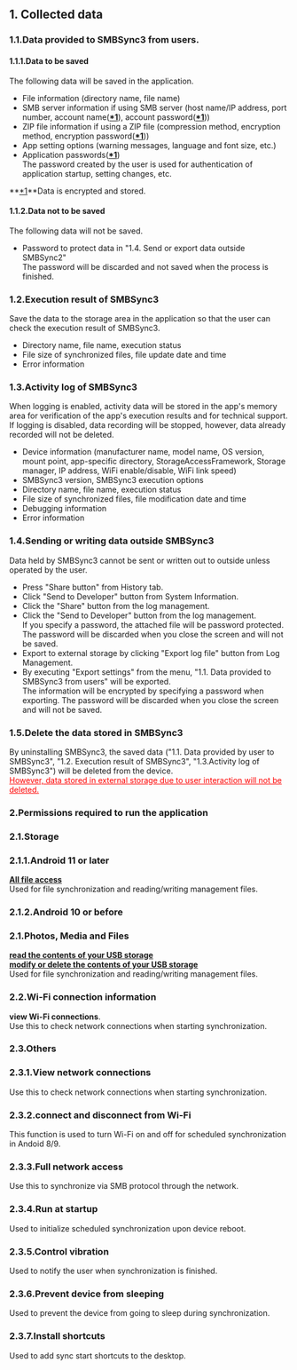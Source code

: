 ## 1. Collected data  
### 1.1.Data provided to SMBSync3 from users.  

#### 1.1.1.Data to be saved  
The following data will be saved in the application.  

- File information (directory name, file name)  
- SMB server information if using SMB server (host name/IP address, port number, account name(**<u>\*1</u>**), account password(**<u>\*1</u>**))  
- ZIP file information if using a ZIP file (compression method, encryption method, encryption password(**<u>\*1</u>**))  
- App setting options (warning messages, language and font size, etc.)  
- Application passwords(**<u>\*1</u>**)  
The password created by the user is used for authentication of application startup, setting changes, etc.  

**<u>\*1</u>**Data is encrypted and stored.  

#### 1.1.2.Data not to be saved  
The following data will not be saved.  

- Password to protect data in "1.4. Send or export data outside SMBSync2"   
The password will be discarded and not saved when the process is finished.  

### 1.2.Execution result of SMBSync3  

Save the data to the storage area in the application so that the user can check the execution result of SMBSync3.  

- Directory name, file name, execution status  
- File size of synchronized files, file update date and time  
- Error information  

### 1.3.Activity log of SMBSync3  

When logging is enabled, activity data will be stored in the app's memory area for verification of the app's execution results and for technical support. If logging is disabled, data recording will be stopped, however, data already recorded will not be deleted.  

- Device information (manufacturer name, model name, OS version, mount point, app-specific directory, StorageAccessFramework, Storage manager, IP address, WiFi enable/disable, WiFi link speed)  
- SMBSync3 version, SMBSync3 execution options  
- Directory name, file name, execution status  
- File size of synchronized files, file modification date and time  
- Debugging information  
- Error information  

### 1.4.Sending or writing data outside SMBSync3  

<span style="color: red;"><u></u></span>Data held by SMBSync3 cannot be sent or written out to outside unless operated by the user.  

- Press "Share button" from History tab.  
- Click "Send to Developer" button from System Information.  
- Click the "Share" button from the log management.  
- Click the "Send to Developer" button from the log management.  
If you specify a password, the attached file will be password protected. The password will be discarded when you close the screen and will not be saved.  
- Export to external storage by clicking "Export log file" button from Log Management.  
- By executing "Export settings" from the menu, "1.1. Data provided to SMBSync3 from users" will be exported.  
The information will be encrypted by specifying a password when exporting. The password will be discarded when you close the screen and will not be saved.  

### 1.5.Delete the data stored in SMBSync3  

By uninstalling SMBSync3, the saved data ("1.1. Data provided by user to SMBSync3", "1.2. Execution result of SMBSync3", "1.3.Activity log of SMBSync3") will be deleted from the device.  
<span style="color: red;"><u>However, data stored in external storage due to user interaction will not be deleted.</u></span>  

### 2.Permissions required to run the application  

### 2.1.Storage  

### 2.1.1.Android 11 or later  
**<u>All file access</u>**  
Used for file synchronization and reading/writing management files.  

### 2.1.2.Android 10 or before  

### 2.1.Photos, Media and Files  
**<u>read the contents of your USB storage</u>**  
**<u>modify or delete the contents of your USB storage</u>**  
Used for file synchronization and reading/writing management files.  

### 2.2.Wi-Fi connection information  
**view Wi-Fi connections**.  
Use this to check network connections when starting synchronization.  

### 2.3.Others  
### 2.3.1.View network connections  
Use this to check network connections when starting synchronization.  
### 2.3.2.connect and disconnect from Wi-Fi  
This function is used to turn Wi-Fi on and off for scheduled synchronization in Andoid 8/9.  
### 2.3.3.Full network access  
Use this to synchronize via SMB protocol through the network.  
### 2.3.4.Run at startup  
Used to initialize scheduled synchronization upon device reboot.  
### 2.3.5.Control vibration  
Used to notify the user when synchronization is finished.  
### 2.3.6.Prevent device from sleeping  
Used to prevent the device from going to sleep during synchronization.  
### 2.3.7.Install shortcuts  
Used to add sync start shortcuts to the desktop.  
